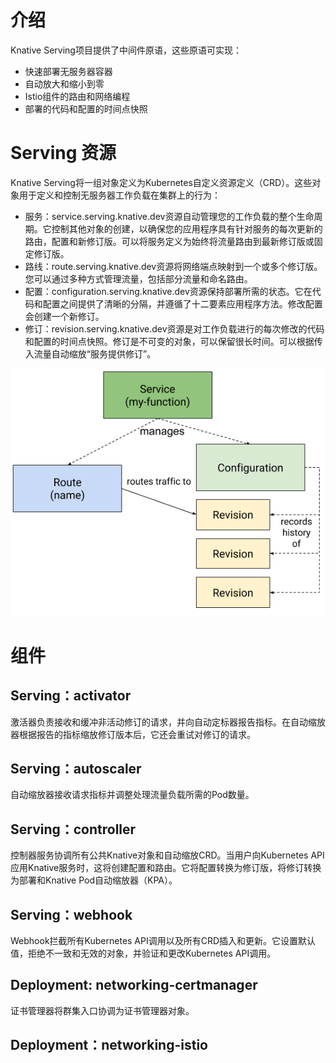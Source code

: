 # 介绍
Knative Serving项目提供了中间件原语，这些原语可实现：

- 快速部署无服务器容器
- 自动放大和缩小到零
- Istio组件的路由和网络编程
- 部署的代码和配置的时间点快照

# Serving 资源
Knative Serving将一组对象定义为Kubernetes自定义资源定义（CRD）。这些对象用于定义和控制无服务器工作负载在集群上的行为：

- 服务：service.serving.knative.dev资源自动管理您的工作负载的整个生命周期。它控制其他对象的创建，以确保您的应用程序具有针对服务的每次更新的路由，配置和新修订版。可以将服务定义为始终将流量路由到最新修订版或固定修订版。
- 路线：route.serving.knative.dev资源将网络端点映射到一个或多个修订版。您可以通过多种方式管理流量，包括部分流量和命名路由。
- 配置：configuration.serving.knative.dev资源保持部署所需的状态。它在代码和配置之间提供了清晰的分隔，并遵循了十二要素应用程序方法。修改配置会创建一个新修订。
- 修订：revision.serving.knative.dev资源是对工作负载进行的每次修改的代码和配置的时间点快照。修订是不可变的对象，可以保留很长时间。可以根据传入流量自动缩放“服务提供修订”。


![](https://github.com/knative/serving/raw/master/docs/spec/images/object_model.png)



# 组件

## Serving：activator

激活器负责接收和缓冲非活动修订的请求，并向自动定标器报告指标。在自动缩放器根据报告的指标缩放修订版本后，它还会重试对修订的请求。

## Serving：autoscaler
自动缩放器接收请求指标并调整处理流量负载所需的Pod数量。

## Serving：controller

控制器服务协调所有公共Knative对象和自动缩放CRD。当用户向Kubernetes API应用Knative服务时，这将创建配置和路由。它将配置转换为修订版，将修订转换为部署和Knative Pod自动缩放器（KPA）。

## Serving：webhook

Webhook拦截所有Kubernetes API调用以及所有CRD插入和更新。它设置默认值，拒绝不一致和无效的对象，并验证和更改Kubernetes API调用。

## Deployment: networking-certmanager
证书管理器将群集入口协调为证书管理器对象。

## Deployment：networking-istio

